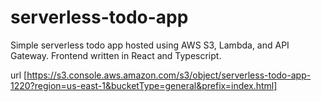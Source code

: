 # serverless-todo-app

Simple serverless todo app hosted using AWS S3, Lambda, and API Gateway. Frontend written in React and Typescript.

url [https://s3.console.aws.amazon.com/s3/object/serverless-todo-app-1220?region=us-east-1&bucketType=general&prefix=index.html]
